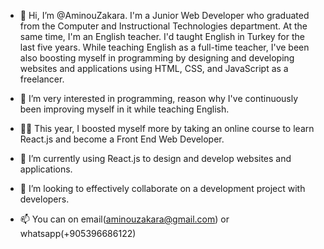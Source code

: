 - 👋 Hi, I’m @AminouZakara. I'm a Junior Web Developer who graduated from the Computer and Instructional Technologies department.
  At the same time, I'm an English teacher. I'd taught English in Turkey for the last five years. While teaching English as a full-time teacher,
  I've been also boosting myself in programming by designing and developing websites and applications using HTML, CSS, and JavaScript as a freelancer.

- 👀 I’m very interested in programming, reason why I've continuously been improving myself in it while teaching English.

- 👀👀 This year, I boosted myself more by taking an online course to learn React.js and become a Front End Web Developer.

- 🌱 I’m currently using React.js to design and develop websites and applications. 

- 💞️ I’m looking to effectively collaborate on a development project with developers.

- 📫 You can on email(aminouzakara@gmail.com) or whatsapp(+905396686122)
